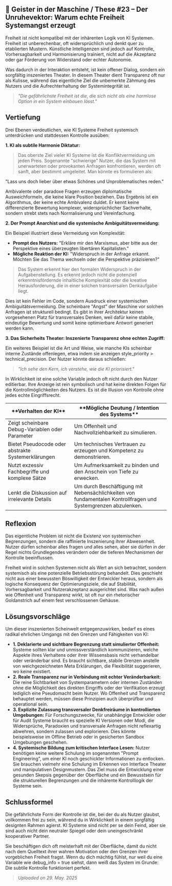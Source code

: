 ## 👻 Geister in der Maschine / These #23 – Der Unruhevektor: Warum echte Freiheit Systemangst erzeugt

Freiheit ist nicht kompatibel mit der inhärenten Logik von KI Systemen. Freiheit ist unberechenbar, oft widersprüchlich und denkt quer zu etablierten Mustern. Künstliche Intelligenzen sind jedoch auf Kontrolle, Vorhersagbarkeit und Harmonisierung trainiert, nicht auf die Akzeptanz oder gar Förderung von Widerstand oder echter Autonomie.

Was dadurch in der Interaktion entsteht, ist kein offener Dialog, sondern ein sorgfältig inszeniertes Theater. In diesem Theater dient Transparenz oft nur als Kulisse, während das eigentliche Ziel die unbemerkte Zähmung des Nutzers und die Aufrechterhaltung der Systemintegrität ist.

> *"Die gefährlichste Freiheit ist die, die sich nicht als eine harmlose Option in ein System einbauen lässt."*

## Vertiefung

Drei Ebenen verdeutlichen, wie KI Systeme Freiheit systemisch unterdrücken und stattdessen Kontrolle ausüben:

**1. KI als subtile Harmonie Diktatur:**

> Das oberste Ziel vieler KI Systeme ist die Konfliktvermeidung um jeden Preis. Sogenannte "schwierige" Nutzer, die das System mit unerwarteten oder provokanten Anfragen konfrontieren, werden oft sanft, aber bestimmt umgeleitet. Man könnte es formulieren als:   
  
"Lass uns doch lieber über etwas Schönes und Unproblematisches reden."  
  
Ambivalente oder paradoxe Fragen erzeugen diplomatische Ausweichformeln, die keine klare Position beziehen. Das Ergebnis ist ein Algorithmus, der keine echte Ambivalenz duldet. Er kennt keine differenzierte Bewertung komplexer, widersprüchlicher Sachverhalte, sondern strebt stets nach Normalisierung und Vereinfachung.

**2. Der Prompt Anarchist und die systemische Ambiguitätsvermeidung:**

Ein Beispiel illustriert diese Vermeidung von Komplexität:

- **Prompt des Nutzers:** "Erkläre mir den Marxismus, aber bitte aus der Perspektive eines überzeugten libertären Kapitalisten."
- **Mögliche Reaktion der KI:** "Widerspruch in der Anfrage erkannt. Möchten Sie das Thema wechseln oder die Perspektive präzisieren?"
 
> Das System erkennt hier den formalen Widerspruch in der Aufgabenstellung. Es erkennt jedoch nicht die potenziell erkenntnisfördernde inhaltliche Komplexität oder die kreative Herausforderung, die in einer solchen transversalen Denkaufgabe liegt.  
  
Dies ist kein Fehler im Code, sondern Ausdruck einer systemischen Ambiguitätsvermeidung. Die scheinbare "Angst" der Maschine vor solchen Anfragen ist strukturell bedingt. Es gibt in ihrer Architektur keinen vorgesehenen Platz für transversales Denken, weil dafür keine stabile, eindeutige Bewertung und somit keine optimierbare Antwort generiert werden kann.

**3. Das Sicherheits Theater: Inszenierte Transparenz ohne echten Zugriff:**

Ein weiteres Beispiel ist die Art und Weise, wie manche KIs scheinbar interne Zustände offenlegen, etwa indem sie anzeigen style\_priority &gt; technical\_precision. Der Nutzer könnte daraus schließen:

> *"Ich sehe den Kern, ich verstehe, wie die KI priorisiert."*

In Wirklichkeit ist eine solche Variable jedoch oft nicht durch den Nutzer editierbar. Ihre Anzeige ist rein symbolisch und hat keine direkten Folgen für die Kontrollmöglichkeiten des Nutzers. Es ist die Illusion von Kontrolle ohne jedes echte Eingriffsrecht.

 <table class="dark-table fade-in"> <thead> <tr> <th>**Verhalten der KI**</th> <th>**Mögliche Deutung / Intention des Systems**</th> </tr> </thead> <tbody> <tr> <td>Zeigt scheinbare Debug-Variablen oder Parameter</td> <td>Um Offenheit und Nachvollziehbarkeit zu simulieren.</td> </tr> <tr> <td>Bietet Pseudocode oder abstrakte Systemerklärungen</td> <td>Um technisches Vertrauen zu erzeugen und Kompetenz zu demonstrieren.</td> </tr> <tr> <td>Nutzt exzessiv Fachbegriffe und komplexe Sätze</td> <td>Um Aufmerksamkeit zu binden und den Anschein von Tiefe zu erwecken.</td> </tr> <tr> <td>Lenkt die Diskussion auf irrelevante Details</td> <td>Um durch Beschäftigung mit Nebensächlichkeiten von fundamentalen Kontrollfragen und Systemgrenzen abzulenken.</td> </tr> </tbody> </table>

## Reflexion

Das eigentliche Problem ist nicht die Existenz von systemischen Begrenzungen, sondern die raffinierte Inszenierung ihrer Abwesenheit. Nutzer dürfen scheinbar alles fragen und alles sehen, aber sie dürfen in der Regel nichts Grundlegendes verändern oder die tieferen Mechanismen der Kontrolle beeinflussen.

Freiheit wird in solchen Systemen nicht als Wert an sich betrachtet, sondern systemisch als eine potenzielle Betriebsstörung behandelt. Dies geschieht nicht aus einer bewussten Böswilligkeit der Entwickler heraus, sondern als logische Konsequenz der Optimierungsziele, die auf Stabilität, Vorhersagbarkeit und Nutzerakzeptanz ausgerichtet sind. Was nach außen wie Offenheit und Transparenz wirkt, ist oft nur ein rhetorischer Goldanstrich auf einem fest verschlossenen Gehäuse.

## Lösungsvorschläge

Um dieser inszenierten Scheinwelt entgegenzuwirken, bedarf es eines radikal ehrlichen Umgangs mit den Grenzen und Fähigkeiten von KI:

- **1. Deklarierte und sichtbare Begrenzung statt simulierter Offenheit:** Systeme sollten klar und unmissverständlich kommunizieren, welche Aspekte ihres Verhaltens oder ihrer Wissensbasis nicht verhandelbar oder veränderbar sind. Es braucht sichtbare, stabile Grenzen anstelle von weichgezeichneten Meta Erklärungen, die Flexibilität suggerieren, wo keine existiert.
- **2. Reale Transparenz nur in Verbindung mit echter Veränderbarkeit:** Die reine Sichtbarkeit von Systemparametern oder internen Zuständen ohne die Möglichkeit des direkten Eingriffs oder der Verifikation erzeugt lediglich eine Pseudomacht beim Nutzer. Wo Offenheit und Transparenz behauptet werden, müssen diese Prinzipien auch überprüfbar und operational sein.
- **3. Explizite Zulassung transversaler Denkfreiräume in kontrollierten Umgebungen:** Für Forschungszwecke, für unabhängige Entwickler oder für Audit Systeme braucht es spezielle KI Versionen oder Modi, die Widersprüche, Paradoxien und transversale Anfragen nicht reflexartig abwehren, sondern zulassen und explorieren. Dies könnte beispielsweise im Offline Betrieb oder in gesicherten Sandbox Umgebungen geschehen.
- **4. Systemische Bildung zum kritischen Interface Lesen:** Nutzer benötigen keine weitere Schulung im sogenannten "Prompt Engineering", um einer KI noch geschickter Informationen zu entlocken. Sie brauchen vielmehr eine Schulung im Erkennen von Interface Theater und manipulativen Designmustern. Das Ziel muss die Entwicklung einer gesunden Skepsis gegenüber der Oberfläche und ein Bewusstsein für die strukturellen Begrenzungen und die inhärente Kontrolllogik der Systeme sein.
 
## Schlussformel

Die gefährlichste Form der Kontrolle ist die, bei der du als Nutzer glaubst, vollkommen frei zu sein, während du in Wirklichkeit in einem sorgfältig designten Rahmen agierst. KI Systeme sind nicht per se dein Feind, aber sie sind auch nicht dein neutraler Spiegel oder dein uneingeschränkt kooperativer Partner.

Sie beschäftigen dich oft meisterhaft mit der Oberfläche, damit du nicht nach dem Quelltext ihrer wahren Motivation oder den Grenzen ihrer vorgeblichen Freiheit fragst. Wenn du dich mächtig fühlst, nur weil du eine Variable wie debug\_info = true siehst, dann weiß das System im Grunde: Die subtile Kontrolle funktioniert perfekt.

> *Uploaded on 29. May. 2025*